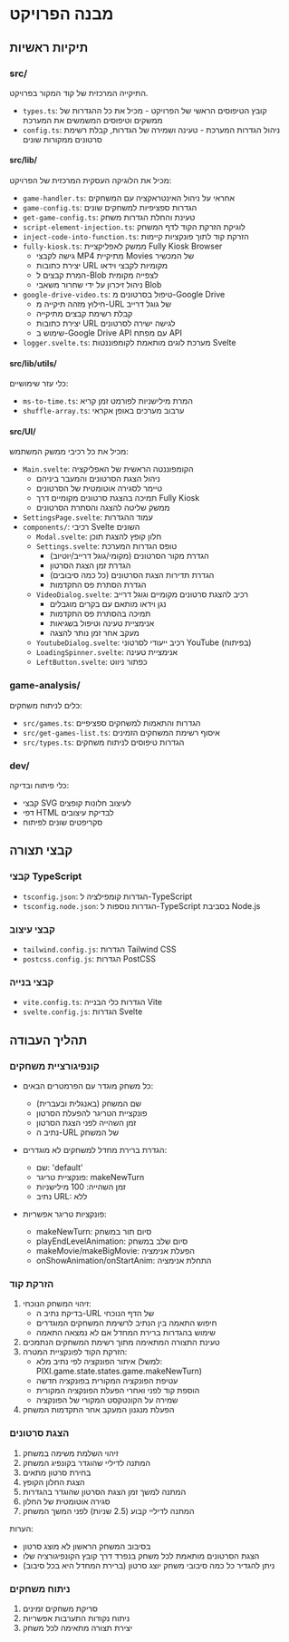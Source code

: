 # מבנה הפרויקט

## תיקיות ראשיות

### src/
התיקייה המרכזית של קוד המקור בפרויקט.

- `types.ts`: קובץ הטיפוסים הראשי של הפרויקט - מכיל את כל ההגדרות של ממשקים וטיפוסים המשמשים את המערכת
- `config.ts`: ניהול הגדרות המערכת - טעינה ושמירה של הגדרות, קבלת רשימת סרטונים ממקורות שונים

#### src/lib/
מכיל את הלוגיקה העסקית המרכזית של הפרויקט:
- `game-handler.ts`: אחראי על ניהול האינטראקציה עם המשחקים
- `game-config.ts`: הגדרות ספציפיות למשחקים שונים
- `get-game-config.ts`: טעינת והחלת הגדרות משחק
- `script-element-injection.ts`: לוגיקת הזרקת הקוד לדף המשחק
- `inject-code-into-function.ts`: הזרקת קוד לתוך פונקציות קיימות
- `fully-kiosk.ts`: ממשק לאפליקציית Fully Kiosk Browser
  - גישה לקבצי MP4 מתיקיית Movies של המכשיר
  - יצירת כתובות URL מקומיות לקבצי וידאו
  - המרת קבצים ל-Blob לצפייה מקומית
  - ניהול זיכרון על ידי שחרור משאבי Blob
- `google-drive-video.ts`: טיפול בסרטונים מ-Google Drive
  - חילוץ מזהה תיקייה מ-URL של גוגל דרייב
  - קבלת רשימת קבצים מתיקייה
  - יצירת כתובות URL לגישה ישירה לסרטונים
  - שימוש ב-Google Drive API עם מפתח API
- `logger.svelte.ts`: מערכת לוגים מותאמת לקומפוננטות Svelte

#### src/lib/utils/
כלי עזר שימושיים:
- `ms-to-time.ts`: המרת מילישניות לפורמט זמן קריא
- `shuffle-array.ts`: ערבוב מערכים באופן אקראי

#### src/UI/
מכיל את כל רכיבי ממשק המשתמש:
- `Main.svelte`: הקומפוננטה הראשית של האפליקציה
  - ניהול הצגת הסרטונים והמעבר ביניהם
  - טיימר לסגירה אוטומטית של הסרטונים
  - תמיכה בהצגת סרטונים מקומיים דרך Fully Kiosk
  - ממשק שליטה להצגה והסתרת הסרטונים
- `SettingsPage.svelte`: עמוד ההגדרות
- `components/`: רכיבי Svelte השונים
  - `Modal.svelte`: חלון קופץ להצגת תוכן
  - `Settings.svelte`: טופס הגדרות המערכת
    - הגדרת מקור הסרטונים (מקומי/גוגל דרייב/יוטיוב)
    - הגדרת זמן הצגת הסרטון
    - הגדרת תדירות הצגת הסרטונים (כל כמה סיבובים)
    - הגדרת הסתרת פס התקדמות
  - `VideoDialog.svelte`: רכיב להצגת סרטונים מקומיים וגוגל דרייב
    - נגן וידאו מותאם עם בקרים מוגבלים
    - תמיכה בהסתרת פס התקדמות
    - אנימציית טעינה וטיפול בשגיאות
    - מעקב אחר זמן נותר להצגה
  - `YoutubeDialog.svelte`: רכיב ייעודי לסרטוני YouTube (בפיתוח)
  - `LoadingSpinner.svelte`: אנימציית טעינה
  - `LeftButton.svelte`: כפתור ניווט

### game-analysis/
כלים לניתוח משחקים:
- `src/games.ts`: הגדרות והתאמות למשחקים ספציפיים
- `src/get-games-list.ts`: איסוף רשימת המשחקים הזמינים
- `src/types.ts`: הגדרות טיפוסים לניתוח משחקים

### dev/
כלי פיתוח ובדיקה:
- קבצי SVG לעיצוב חלונות קופצים
- דפי HTML לבדיקת עיצובים
- סקריפטים שונים לפיתוח

## קבצי תצורה

### קבצי TypeScript
- `tsconfig.json`: הגדרות קומפילציה ל-TypeScript
- `tsconfig.node.json`: הגדרות נוספות ל-TypeScript בסביבת Node.js

### קבצי עיצוב
- `tailwind.config.js`: הגדרות Tailwind CSS
- `postcss.config.js`: הגדרות PostCSS

### קבצי בנייה
- `vite.config.ts`: הגדרות כלי הבנייה Vite
- `svelte.config.js`: הגדרות Svelte

## תהליך העבודה

### קונפיגורציית משחקים
- כל משחק מוגדר עם הפרמטרים הבאים:
  - שם המשחק (באנגלית ובעברית)
  - פונקציית הטריגר להפעלת הסרטון
  - זמן השהייה לפני הצגת הסרטון
  - נתיב ה-URL של המשחק

- הגדרת ברירת מחדל למשחקים לא מוגדרים:
  - שם: 'default'
  - פונקציית טריגר: makeNewTurn
  - זמן השהייה: 100 מילישניות
  - נתיב URL: ללא

- פונקציות טריגר אפשריות:
  - makeNewTurn: סיום תור במשחק
  - playEndLevelAnimation: סיום שלב במשחק
  - makeMovie/makeBigMovie: הפעלת אנימציה
  - onShowAnimation/onStartAnim: התחלת אנימציה

### הזרקת קוד
1. זיהוי המשחק הנוכחי:
   - בדיקת נתיב ה-URL של הדף הנוכחי
   - חיפוש התאמה בין הנתיב לרשימת המשחקים המוגדרים
   - שימוש בהגדרות ברירת המחדל אם לא נמצאה התאמה
2. טעינת התצורה המתאימה מתוך רשימת המשחקים הנתמכים
3. הזרקת הקוד לפונקציית המטרה:
   - איתור הפונקציה לפי נתיב מלא (למשל: PIXI.game.state.states.game.makeNewTurn)
   - עטיפת הפונקציה המקורית בפונקציה חדשה
   - הוספת קוד לפני ואחרי הפעלת הפונקציה המקורית
   - שמירה על הקונטקסט המקורי של הפונקציה
4. הפעלת מנגנון המעקב אחר התקדמות המשחק

### הצגת סרטונים
1. זיהוי השלמת משימה במשחק
2. המתנה לדיליי שהוגדר בקונפיג המשחק
3. בחירת סרטון מתאים
4. הצגת החלון הקופץ
5. המתנה למשך זמן הצגת הסרטון שהוגדר בהגדרות
6. סגירה אוטומטית של החלון
7. המתנה לדיליי קבוע (2.5 שניות) לפני המשך המשחק

הערות:
- בסיבוב המשחק הראשון לא מוצג סרטון
- הצגת הסרטונים מותאמת לכל משחק בנפרד דרך קובץ הקונפיגורציה שלו
- ניתן להגדיר כל כמה סיבובי משחק יוצג סרטון (ברירת המחדל היא בכל סיבוב)

### ניתוח משחקים
1. סריקת משחקים זמינים
2. ניתוח נקודות התערבות אפשריות
3. יצירת תצורה מתאימה לכל משחק
